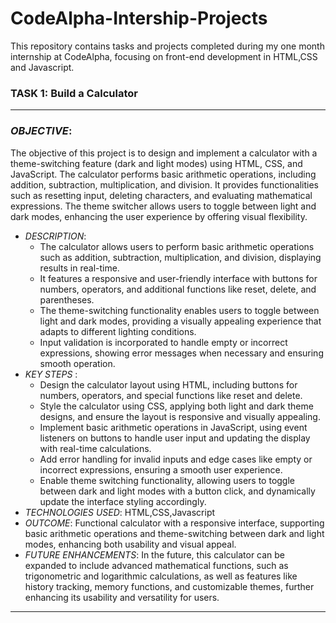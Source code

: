 # CodeAlpha-Intership-Projects
This repository contains tasks and projects completed during my one month internship at CodeAlpha, focusing on front-end development in HTML,CSS and Javascript.
### TASK 1: Build a Calculator
---
### *OBJECTIVE*: 
The objective of this project is to design and implement a calculator with a theme-switching feature (dark and light modes) using HTML, CSS, and JavaScript. The calculator performs basic arithmetic operations, including addition, subtraction, multiplication, and division. It provides functionalities such as resetting input, deleting characters, and evaluating mathematical expressions. The theme switcher allows users to toggle between light and dark modes, enhancing the user experience by offering visual flexibility.
+ *DESCRIPTION*:
  - The calculator allows users to perform basic arithmetic operations such as addition, subtraction, multiplication, and division, displaying results in real-time.
  - It features a responsive and user-friendly interface with buttons for numbers, operators, and additional functions like reset, delete, and parentheses.
  - The theme-switching functionality enables users to toggle between light and dark modes, providing a visually appealing experience that adapts to different lighting conditions.
  - Input validation is incorporated to handle empty or incorrect expressions, showing error messages when necessary and ensuring smooth operation.
+ *KEY STEPS* :
  - Design the calculator layout using HTML, including buttons for numbers, operators, and special functions like reset and delete.
  - Style the calculator using CSS, applying both light and dark theme designs, and ensure the layout is responsive and visually appealing.
  - Implement basic arithmetic operations in JavaScript, using event listeners on buttons to handle user input and updating the display with real-time calculations.
  - Add error handling for invalid inputs and edge cases like empty or incorrect expressions, ensuring a smooth user experience.
  - Enable theme switching functionality, allowing users to toggle between dark and light modes with a button click, and dynamically update the interface styling accordingly.
+ *TECHNOLOGIES USED*: HTML,CSS,Javascript
+ *OUTCOME*: Functional calculator with a responsive interface, supporting basic arithmetic operations and theme-switching between dark and light modes, enhancing both usability and visual appeal.
+ *FUTURE ENHANCEMENTS*: In the future, this calculator can be expanded to include advanced mathematical functions, such as trigonometric and logarithmic calculations, as well as features like history tracking, memory functions, and customizable themes, further enhancing its usability and versatility for users.
--- ---
